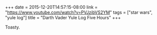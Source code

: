 +++
date = 2015-12-20T14:57:15-08:00
link = "https://www.youtube.com/watch?v=PVJzibVS2YM"
tags = ["star wars", "yule log"]
title = "Darth Vader Yule Log Five Hours"
+++

Toasty.
